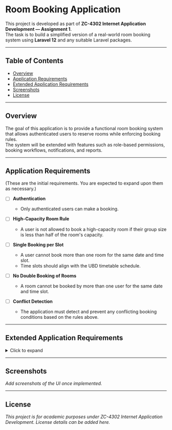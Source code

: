 # Room Booking Application

This project is developed as part of **ZC-4302 Internet Application Development — Assignment 1**.  
The task is to build a simplified version of a real-world room booking system using **Laravel 12** and any suitable Laravel packages.

---

## Table of Contents

-   [Overview](#overview)
-   [Application Requirements](#application-requirements)
-   [Extended Application Requirements](#extended-application-requirements)
-   [Screenshots](#screenshots)
-   [License](#license)

---

## Overview

The goal of this application is to provide a functional room booking system that allows authenticated users to reserve rooms while enforcing booking rules.  
The system will be extended with features such as role-based permissions, booking workflows, notifications, and reports.

---

## Application Requirements

(These are the initial requirements. You are expected to expand upon them as necessary.)

-   [ ] **Authentication**

    -   Only authenticated users can make a booking.

-   [ ] **High-Capacity Room Rule**

    -   A user is not allowed to book a high-capacity room if their group size is less than half of the room's capacity.

-   [ ] **Single Booking per Slot**

    -   A user cannot book more than one room for the same date and time slot.
    -   Time slots should align with the UBD timetable schedule.

-   [ ] **No Double Booking of Rooms**

    -   A room cannot be booked by more than one user for the same date and time slot.

-   [ ] **Conflict Detection**
    -   The application must detect and prevent any conflicting booking conditions based on the rules above.

---

## Extended Application Requirements

<details>
<summary>Click to expand</summary>

-   [ ] **User Roles and Permissions**

    -   Support different roles (e.g., student, lecturer, admin) with specific access rights.
    -   Example: only lecturers and admins can book certain specialized rooms.

-   [ ] **Room Availability Calendar**

    -   Show a calendar or timetable interface displaying room availability before booking.

-   [ ] **Booking Approval Workflow**

    -   Certain bookings (e.g., special events or large rooms) must be approved by an admin or department head.

-   [ ] **Email Notifications**

    -   Send email confirmations with room, date, time slot, and booking status.
    -   Send notifications for cancellations or changes.

-   [ ] **Booking Cancellation and Modification**

    -   Allow users to cancel or modify bookings within a specified timeframe (e.g., at least 24 hours before).

-   [ ] **Room Features and Equipment**

    -   Include metadata (e.g., projector, whiteboard, sockets).
    -   Allow filtering and requesting based on features.

-   [ ] **Usage Reports and Logs**

    -   Allow admins to generate reports on room usage, frequency, user statistics, and peak times.

-   [ ] **Recurring Bookings**

    -   Support recurring bookings (e.g., weekly classes) for lecturers/admins, with conflict-checking for all dates.

-   [ ] **Booking Limits**

    -   Restrict users to a maximum number of active bookings per week (e.g., 3) to prevent misuse.

-   [ ] **Room Maintenance and Blackout Periods**
    -   Allow admins to block rooms for maintenance or special events.

</details>

---

## Screenshots

_Add screenshots of the UI once implemented._

---

## License

_This project is for academic purposes under ZC-4302 Internet Application Development. License details can be added here._
